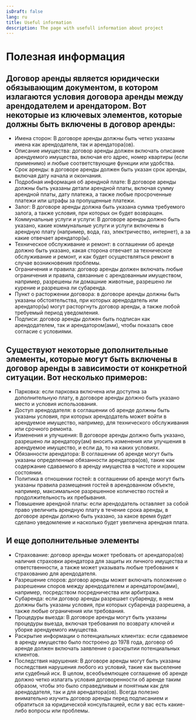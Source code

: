 ```yaml
---
isDraft: false
lang: ru
title: Useful information
description: The page with usefull information about project
---
```

# Полезная информация

## Договор аренды является юридически обязывающим документом, в котором излагаются условия договора аренды между арендодателем и арендатором. Вот некоторые из ключевых элементов, которые должны быть включены в договор аренды:

- Имена сторон: В договоре аренды должны быть четко указаны имена как арендодателя, так и арендатора(ов).
- Описание имущества: договор аренды должен включать описание арендуемого имущества, включая его адрес, номер квартиры (если применимо) и любые соответствующие функции или удобства.
- Срок аренды: в договоре аренды должен быть указан срок аренды, включая дату начала и окончания.
- Подробная информация об арендной плате: В договоре аренды должны быть указаны детали арендной платы, включая сумму арендной платы, дату платежа, а также любые просроченные платежи или штрафы за пропущенные платежи.
- Залог: В договоре аренды должна быть указана сумма требуемого залога, а также условия, при которых он будет возвращен.
- Коммунальные услуги и услуги: В договоре аренды должно быть указано, какие коммунальные услуги и услуги включены в арендную плату (например, вода, газ, электричество, интернет), а за какие отвечает арендатор(ы).
- Техническое обслуживание и ремонт: в соглашении об аренде должно быть указано, какая сторона отвечает за техническое обслуживание и ремонт, и как будет осуществляться ремонт в случае возникновения проблемы.
- Ограничения и правила: договор аренды должен включать любые ограничения и правила, связанные с арендованным имуществом, например, разрешены ли домашние животные, разрешено ли курение и разрешена ли субаренда.
- Пункт о расторжении договора: в договоре аренды должны быть указаны обстоятельства, при которых арендодатель или арендатор(ы) могут расторгнуть договор аренды, а также любой требуемый период уведомления.
- Подписи: договор аренды должен быть подписан как арендодателем, так и арендатором(ами), чтобы показать свое согласие с условиями.

## Существуют некоторые дополнительные элементы, которые могут быть включены в договор аренды в зависимости от конкретной ситуации. Вот несколько примеров:

- Парковка: если парковка включена или доступна за дополнительную плату, в договоре аренды должно быть указано место и условия использования.
- Доступ арендодателя: в соглашении об аренде должны быть указаны условия, при которых арендодатель может войти в арендуемое имущество, например, для технического обслуживания или срочного ремонта.
- Изменения и улучшения: В договоре аренды должно быть указано, разрешено ли арендатору(ам) вносить изменения или улучшения в арендуемое имущество, и если да, то на каких условиях.
- Обязанности арендатора: В соглашении об аренде могут быть указаны определенные обязанности арендатора(ов), такие как содержание сдаваемого в аренду имущества в чистоте и хорошем состоянии.
- Политика в отношении гостей: в соглашении об аренде могут быть указаны правила размещения гостей в арендованном объекте, например, максимальное разрешенное количество гостей и продолжительность их пребывания.
- Повышение арендной платы: если арендодатель оставляет за собой право увеличить арендную плату в течение срока аренды, в договоре аренды должно быть указано, за какое время будет сделано уведомление и насколько будет увеличена арендная плата.

## И еще дополнительные элементы

- Страхование: договор аренды может требовать от арендатора(ов) наличия страховки арендатора для защиты их личного имущества и ответственности, а также может указывать любые требования к страхованию для арендодателя.
- Разрешение споров: договор аренды может включать положение о разрешении споров между арендодателем и арендатором(ами), например, посредством посредничества или арбитража.
- Субаренда: если договор аренды разрешает субаренду, в нем должны быть указаны условия, при которых субаренда разрешена, а также любые ограничения или требования.
- Процедуры выезда: В договоре аренды могут быть указаны процедуры выезда, включая требования по возврату ключей и уборке арендуемого имущества.
- Раскрытие информации о потенциальных клиентах: если сдаваемое в аренду имущество было построено до 1978 года, договор об аренде должен включать заявление о раскрытии потенциальных клиентов.
- Последствия нарушения: В договоре аренды могут быть указаны последствия нарушения любого из условий, такие как выселение или судебный иск.
В целом, всеобъемлющее соглашение об аренде должно четко излагать условия договоренности об аренде таким образом, чтобы это было справедливым и понятным как для арендодателя, так и для арендатора(ов). Всегда полезно внимательно изучить договор аренды перед подписанием и обратиться за юридической консультацией, если у вас есть какие-либо вопросы или проблемы.

